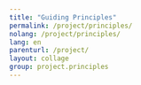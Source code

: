```yaml
---
title: "Guiding Principles"
permalink: /project/principles/
nolang: /project/principles/
lang: en
parenturl: /project/
layout: collage
group: project.principles
---
```

<!--
  This page intentionally left blank.
  Contents will be filled automatically from the related pages
  (pages with `type`: section` and `group: project.principles` -->
